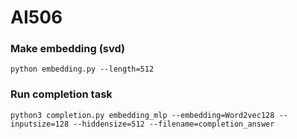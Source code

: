 # AI506

### Make embedding (svd)
```
python embedding.py --length=512
```

### Run completion task
``` 
python3 completion.py embedding_mlp --embedding=Word2vec128 --inputsize=128 --hiddensize=512 --filename=completion_answer
``` 
